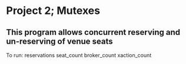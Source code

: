 # Project 2; Mutexes
## This program allows concurrent reserving and un-reserving of venue seats
To run: reservations seat_count broker_count xaction_count
